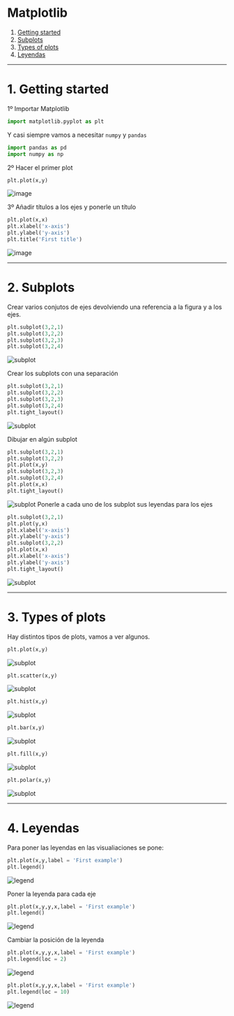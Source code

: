 # Matplotlib

1. [Getting started](#schema1)
2. [Subplots](#schema2)
3. [Types of plots](#schema3)
4. [Leyendas ](#schema4)



<hr>

<a name="schema1"></a>

# 1. Getting started
1º Importar Matplotlib
~~~python
import matplotlib.pyplot as plt
~~~
Y casi siempre vamos a necesitar `numpy` y `pandas`
~~~python
import pandas as pd
import numpy as np
~~~

2º Hacer el primer plot
~~~python
plt.plot(x,y)
~~~
![image](./image/001.png)

3º Añadir títulos a los ejes y ponerle un título
~~~python
plt.plot(x,x)
plt.xlabel('x-axis')
plt.ylabel('y-axis')
plt.title('First title')
~~~
![image](./image/first_title.png)

<hr>

<a name="schema2"></a>

# 2. Subplots
Crear varios conjutos de ejes devolviendo una referencia a la figura y a los ejes.
~~~python
plt.subplot(3,2,1)
plt.subplot(3,2,2)
plt.subplot(3,2,3)
plt.subplot(3,2,4)
~~~
![subplot](./image/subplot.png)

Crear los subplots con una separación
~~~python
plt.subplot(3,2,1)
plt.subplot(3,2,2)
plt.subplot(3,2,3)
plt.subplot(3,2,4)
plt.tight_layout()
~~~
![subplot](./image/subplot2.png)

Dibujar en algún subplot
~~~python
plt.subplot(3,2,1)
plt.subplot(3,2,2)
plt.plot(x,y)
plt.subplot(3,2,3)
plt.subplot(3,2,4)
plt.plot(x,x)
plt.tight_layout()
~~~
![subplot](./image/subplot3.png)
Ponerle a cada uno de los subplot sus leyendas para los ejes
~~~python
plt.subplot(3,2,1)
plt.plot(y,x)
plt.xlabel('x-axis')
plt.ylabel('y-axis')
plt.subplot(3,2,2)
plt.plot(x,x)
plt.xlabel('x-axis')
plt.ylabel('y-axis')
plt.tight_layout()
~~~
![subplot](./image/subplot4.png)

<hr>
<a name="schema3"></a>

# 3. Types of plots

Hay distintos tipos de plots, vamos a ver algunos.
~~~python
plt.plot(x,y)
~~~
![subplot](./image/t1.png)
~~~python
plt.scatter(x,y)
~~~
![subplot](./image/t2.png)

~~~python
plt.hist(x,y)
~~~
![subplot](./image/t3.png)

~~~python
plt.bar(x,y)
~~~
![subplot](./image/t4.png)

~~~python
plt.fill(x,y)
~~~
![subplot](./image/t5.png)

~~~python
plt.polar(x,y)
~~~
![subplot](./image/t6.png)



<hr>
<a name="schema4"></a>

# 4. Leyendas

Para poner las leyendas en las visualiaciones se pone:
~~~python
plt.plot(x,y,label = 'First example')
plt.legend()
~~~
![legend](./image/fe.png)

Poner la leyenda para cada eje
~~~python
plt.plot(x,y,y,x,label = 'First example')
plt.legend()
~~~
![legend](./image/l2.png)

Cambiar la posición de la leyenda
~~~python
plt.plot(x,y,y,x,label = 'First example')
plt.legend(loc = 2)
~~~

![legend](./image/l3.png)
~~~python
plt.plot(x,y,y,x,label = 'First example')
plt.legend(loc = 10)
~~~

![legend](./image/l4.png)